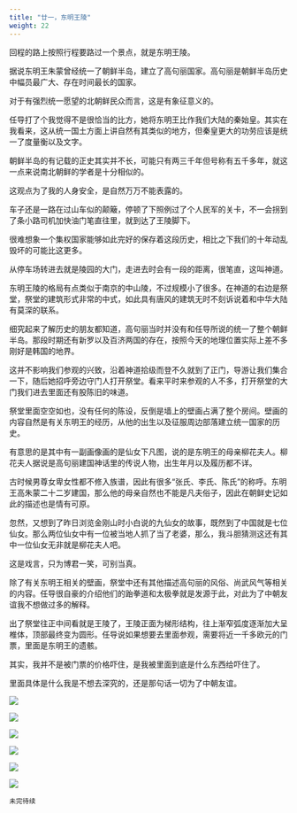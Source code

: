 ```yaml
---
title: "廿一，东明王陵"
weight: 22
---
```


回程的路上按照行程要路过一个景点，就是东明王陵。

据说东明王朱蒙曾经统一了朝鲜半岛，建立了高句丽国家。高句丽是朝鲜半岛历史中幅员最广大、存在时间最长的国家。

对于有强烈统一愿望的北朝鲜民众而言，这是有象征意义的。

任导打了个我觉得不是很恰当的比方，她将东明王比作我们大陆的秦始皇。其实在我看来，这从统一国土方面上讲自然有其类似的地方，但秦皇更大的功劳应该是统一了度量衡以及文字。

朝鲜半岛的有记载的正史其实并不长，可能只有两三千年但号称有五千多年，就这一点来说南北朝鲜的学者是十分相似的。

这观点为了我的人身安全，是自然万万不能表露的。

车子还是一路在过山车似的颠簸，停顿了下照例过了个人民军的关卡，不一会拐到了条小路司机加快油门笔直往里，就到达了王陵脚下。

很难想象一个集权国家能够如此完好的保存着这段历史，相比之下我们的十年动乱毁坏的可能比这更多。

从停车场转进去就是陵园的大门，走进去时会有一段的距离，很笔直，这叫神道。

东明王陵的格局有点类似于南京的中山陵，不过规模小了很多。在神道的右边是祭堂，祭堂的建筑形式非常的中式，如此具有唐风的建筑无时不刻诉说着和中华大陆有莫深的联系。

细究起来了解历史的朋友都知道，高句丽当时并没有和任导所说的统一了整个朝鲜半岛。那段时期还有新罗以及百济两国的存在，按照今天的地理位置实际上差不多刚好是韩国的地界。

这并不影响我们参观的兴致，沿着神道拾级而登不久就到了正门，导游让我们集合一下，随后她招呼旁边守门人打开祭堂。看来平时来参观的人不多，打开祭堂的大门我们进去里面还有股陈旧的味道。

祭堂里面空空如也，没有任何的陈设，反倒是墙上的壁画占满了整个房间。壁画的内容自然是有关东明王的经历，从他的出生以及征服周边部落建立统一国家的历史。

有意思的是其中有一副画像画的是仙女下凡图，说的是东明王的母亲柳花夫人。柳花夫人据说是高句丽建国神话里的传说人物，出生年月以及履历都不详。

古时候男尊女卑女性都不修入族谱，因此有很多“张氏、李氏、陈氏”的称呼。东明王高朱蒙二十二岁建国，那么他的母亲自然也不能是凡夫俗子，因此在朝鲜史记如此的描述也是情有可原。

忽然，又想到了昨日浏览金刚山时小白说的九仙女的故事，既然到了中国就是七位仙女。那么两位仙女中有一位被当地人抓了当了老婆，那么，我斗胆猜测这还有其中一位仙女无非就是柳花夫人吧。

这是戏言，只为博君一笑，可别当真。

除了有关东明王相关的壁画，祭堂中还有其他描述高句丽的风俗、尚武风气等相关的内容。任导很自豪的介绍他们的跆拳道和太极拳就是发源于此，对此为了中朝友谊我不想做过多的解释。

出了祭堂往正中间看就是王陵了，王陵正面为梯形结构，往上渐窄弧度逐渐加大呈椎体，顶部最终变为圆形。任导说如果想要去里面参观，需要将近一千多欧元的门票，里面是东明王的遗骸。

其实，我并不是被门票的价格吓住，是我被里面到底是什么东西给吓住了。

里面具体是什么我是不想去深究的，还是那句话一切为了中朝友谊。

![](/north-korea/0281.jpg)

![](/north-korea/0299.jpg)

![](/north-korea/0284.jpg)

![](/north-korea/0289.jpg)

![](/north-korea/0291.jpg)

![](/north-korea/0295.jpg)


`未完待续`
